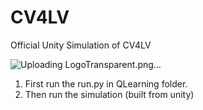 # CV4LV

Official Unity Simulation of CV4LV

![Uploading LogoTransparent.png…]()

1. First run the run.py in QLearning folder.
2. Then run the simulation (built from unity)
